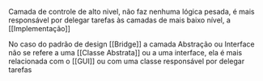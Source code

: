 Camada de controle de alto nivel, não faz nenhuma lógica pesada, é mais responsável por delegar tarefas às camadas de mais baixo nível, a [[Implementação]]

No caso do padrão de design [[Bridge]] a camada Abstração ou Interface não se refere a uma [[Classe Abstrata]] ou a uma interface, ela é mais relacionada com o [[GUI]] ou com uma classe responsável por delegar tarefas